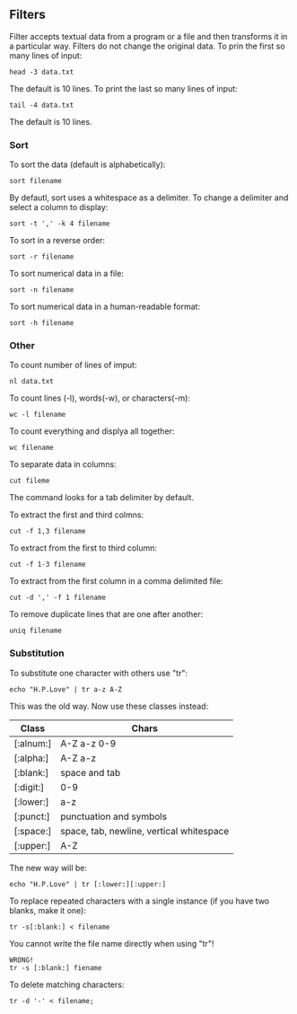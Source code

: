 ## Filters
Filter accepts textual data from a program or a file and then transforms it in a particular way. Filters do not change the original data.
To prin the first so many lines of input:
```
head -3 data.txt
```
The default is 10 lines.
To print the last so many lines of input:
```
tail -4 data.txt
```
The default is 10 lines.

### Sort
To sort the data (default is alphabetically):
```
sort filename
```
By defautl, sort uses a whitespace as a delimiter. To change a delimiter and select a column to display:
```
sort -t ',' -k 4 filename
```
To sort in a reverse order:
```
sort -r filename
```
To sort numerical data in a file:
```
sort -n filename
```
To sort numerical data in a human-readable format:
```
sort -h filename
```
### Other
To count number of lines of imput:
```
nl data.txt
```
To count lines (-l), words(-w), or characters(-m):
```
wc -l filename
```
To count everything and displya all together:
```
wc filename
```
To separate data in columns:
```
cut fileme
```
The command looks for a tab delimiter by default. 

To extract the first and third colmns:
```
cut -f 1,3 filename
```
To extract from the first to third column:
```
cut -f 1-3 filename
```
To extract from the first column in a comma delimited file:
```
cut -d ',' -f 1 filename
```
To remove duplicate lines that are one after another:
```
uniq filename
```
### Substitution
To substitute one character with others use "tr":
```
echo "H.P.Love" | tr a-z A-Z
```
This was the old way. Now use these classes instead:

Class | Chars
-- | --
[:alnum:] | A-Z a-z 0-9
[:alpha:] | A-Z a-z
[:blank:] | space and tab
[:digit:] | 0-9
[:lower:] | a-z
[:punct:] | punctuation and symbols
[:space:] | space, tab, newline, vertical whitespace
[:upper:] | A-Z

The new way will be:
```
echo "H.P.Love" | tr [:lower:][:upper:]
```
To replace repeated characters with a single instance (if you have two blanks, make it one):
```
tr -s[:blank:] < filename
```
You cannot write the file name directly when using "tr"!
```
WRONG!
tr -s [:blank:] fiename
```
To delete matching characters:
```
tr -d '-' < filename;
```
